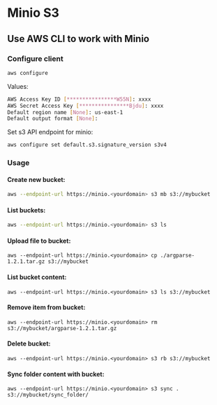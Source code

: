 # Minio S3

## Use AWS CLI to work with Minio

### Configure client

```sh
aws configure
```

Values:

```sh
AWS Access Key ID [****************W55N]: xxxx
AWS Secret Access Key [****************Bjdu]: xxxx
Default region name [None]: us-east-1
Default output format [None]:
```

Set s3 API endpoint for minio:

```sh
aws configure set default.s3.signature_version s3v4
```

### Usage

#### Create new bucket:

```sh
aws --endpoint-url https://minio.<yourdomain> s3 mb s3://mybucket
```

#### List buckets:

```sh
aws --endpoint-url https://minio.<yourdomain> s3 ls
```

#### Upload file to bucket:

```
aws --endpoint-url https://minio.<yourdomain> cp ./argparse-1.2.1.tar.gz s3://mybucket
```

#### List bucket content:

```
aws --endpoint-url https://minio.<yourdomain> s3 ls s3://mybucket
```

#### Remove item from bucket:

```
aws --endpoint-url https://minio.<yourdomain> rm s3://mybucket/argparse-1.2.1.tar.gz
```

#### Delete bucket:

```
aws --endpoint-url https://minio.<yourdomain> s3 rb s3://mybucket
```

#### Sync folder content with bucket:

```
aws --endpoint-url https://minio.<yourdomain> s3 sync . s3://mybucket/sync_folder/
```